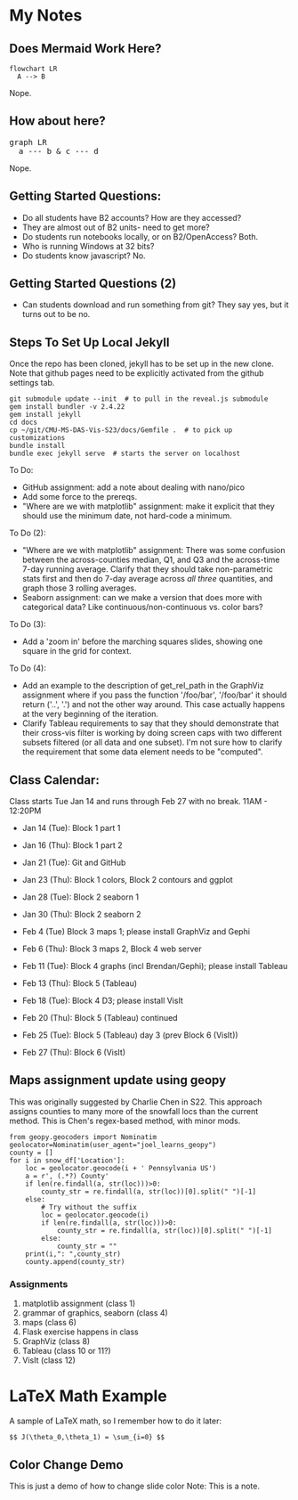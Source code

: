 # My Notes #

## Does Mermaid Work Here?

```mermaid
flowchart LR
  A --> B
```
Nope.


## How about here?
<pre class="mermaid">
graph LR
  a --- b & c --- d
</pre>
<script src="https://cdn.jsdelivr.net/npm/mermaid@10.9.1/dist/mermaid.min.js"></script>
Nope.


## Getting Started Questions:
* Do all students have B2 accounts? How are they accessed?
 * They are almost out of B2 units- need to get more?
* Do students run notebooks locally, or on B2/OpenAccess? Both.
* Who is running Windows at 32 bits?
* Do students know javascript? No.


## Getting Started Questions (2)
* Can students download and run something from git? They say yes, but
  it turns out to be no.



## Steps To Set Up Local Jekyll
Once the repo has been cloned, jekyll has to be set up in the new
clone.  Note that github pages need to be explicitly activated from
the github settings tab.

```
git submodule update --init  # to pull in the reveal.js submodule
gem install bundler -v 2.4.22
gem install jekyll
cd docs
cp ~/git/CMU-MS-DAS-Vis-S23/docs/Gemfile .  # to pick up customizations
bundle install
bundle exec jekyll serve  # starts the server on localhost
```



To Do:
* GitHub assignment: add a note about dealing with nano/pico
* Add some force to the prereqs.
* "Where are we with matplotlib" assignment: make it explicit that they should
  use the minimum date, not hard-code a minimum.


To Do (2):
* "Where are we with matplotlib" assignment: There was some confusion between
  the across-counties median, Q1, and Q3 and the across-time 7-day running
  average.  Clarify that they should take non-parametric stats first and then
  do 7-day average across *all three* quantities, and graph those 3 rolling averages.
* Seaborn assignment: can we make a version that does more with categorical data? Like
  continuous/non-continuous vs. color bars?


To Do (3):
* Add a 'zoom in' before the marching squares slides, showing one square
  in the grid for context.


To Do (4):
* Add an example to the description of get_rel_path in the GraphViz assignment
  where if you pass the function '/foo/bar', '/foo/bar' it should return
  ('..', '.') and not the other way around.  This case actually happens
  at the very beginning of the iteration.
* Clarify Tableau requirements to say that they should demonstrate that their
  cross-vis filter is working by doing screen caps with two different subsets
  filtered (or all data and one subset).  I'm not sure how to clarify the
  requirement that some data element needs to be "computed".



## Class Calendar:

Class starts Tue Jan 14 and runs through Feb 27 with no break.
11AM - 12:20PM

* Jan 14 (Tue): Block 1 part 1
* Jan 16 (Thu): Block 1 part 2
* Jan 21 (Tue): Git and GitHub
* Jan 23 (Thu): Block 1 colors, Block 2 contours and ggplot
* Jan 28 (Tue): Block 2 seaborn 1
* Jan 30 (Thu): Block 2 seaborn 2


* Feb 4 (Tue) Block 3 maps 1; please install GraphViz and Gephi
* Feb 6 (Thu): Block 3 maps 2, Block 4 web server
* Feb 11 (Tue): Block 4 graphs (incl Brendan/Gephi); please install Tableau
* Feb 13 (Thu): Block 5 (Tableau)
* Feb 18 (Tue): Block 4 D3; please install VisIt
* Feb 20 (Thu): Block 5 (Tableau) continued


* Feb 25 (Tue): Block 5 (Tableau) day 3 (prev Block 6 (VisIt))
* Feb 27 (Thu): Block 6 (VisIt)



## Maps assignment update using geopy

This was originally suggested by Charlie Chen in S22.  This
approach assigns counties to many more of the snowfall locs
than the current method.  This is Chen's regex-based method,
with minor mods.

```
from geopy.geocoders import Nominatim
geolocator=Nominatim(user_agent="joel_learns_geopy")
county = []
for i in snow_df['Location']:
    loc = geolocator.geocode(i + ' Pennsylvania US')
    a = r', (.*?) County'
    if len(re.findall(a, str(loc)))>0:
        county_str = re.findall(a, str(loc))[0].split(" ")[-1]
    else:
        # Try without the suffix
        loc = geolocator.geocode(i)
        if len(re.findall(a, str(loc)))>0:
            county_str = re.findall(a, str(loc))[0].split(" ")[-1]
        else:
            county_str = ""
    print(i,": ",county_str)
    county.append(county_str)
```



### Assignments
1. matplotlib assignment (class 1)
2. grammar of graphics, seaborn (class 4)
4. maps (class 6)
5. Flask exercise happens in class
6. GraphViz (class 8)
7. Tableau (class 10 or 11?)
8. VisIt (class 12)



# LaTeX Math Example

A sample of LaTeX math, so I remember how to do it later:

`$$ J(\theta_0,\theta_1) = \sum_{i=0} $$`



<!-- .slide: data-background="#ff0000" -->
## Color Change Demo ##
This is just a demo of how to change slide color
Note:
This is a note.
